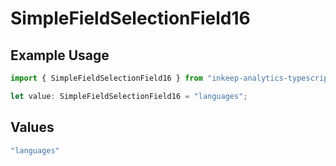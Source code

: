 # SimpleFieldSelectionField16

## Example Usage

```typescript
import { SimpleFieldSelectionField16 } from "inkeep-analytics-typescript/models/components";

let value: SimpleFieldSelectionField16 = "languages";
```

## Values

```typescript
"languages"
```